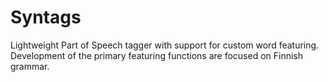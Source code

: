 # Syntags
Lightweight Part of Speech tagger with support for custom word featuring. Development of the primary featuring functions are focused on Finnish grammar.
